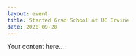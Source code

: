 ```yaml
---
layout: event
title: Started Grad School at UC Irvine
date: 2020-09-28
---
```


Your content here... 